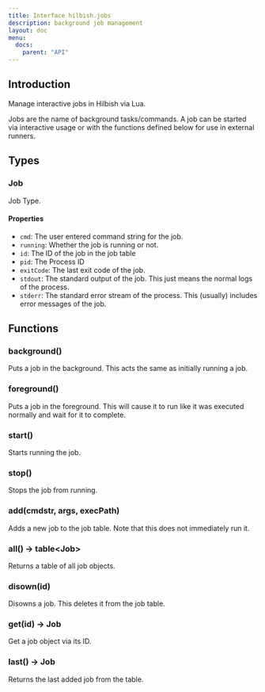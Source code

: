 ```yaml
---
title: Interface hilbish.jobs
description: background job management
layout: doc
menu:
  docs:
    parent: "API"
---
```


## Introduction

Manage interactive jobs in Hilbish via Lua.

Jobs are the name of background tasks/commands. A job can be started via
interactive usage or with the functions defined below for use in external runners.

## Types
### Job
Job Type.
#### Properties
- `cmd`: The user entered command string for the job.
- `running`: Whether the job is running or not.
- `id`: The ID of the job in the job table
- `pid`: The Process ID
- `exitCode`: The last exit code of the job.
- `stdout`: The standard output of the job. This just means the normal logs of the process.
- `stderr`: The standard error stream of the process. This (usually) includes error messages of the job.

## Functions
### background()
Puts a job in the background. This acts the same as initially running a job.

### foreground()
Puts a job in the foreground. This will cause it to run like it was
executed normally and wait for it to complete.

### start()
Starts running the job.

### stop()
Stops the job from running.

### add(cmdstr, args, execPath)
Adds a new job to the job table. Note that this does not immediately run it.

### all() -> table\<<a href="#job" style="text-decoration: none;">Job</a>>
Returns a table of all job objects.

### disown(id)
Disowns a job. This deletes it from the job table.

### get(id) -> <a href="#job" style="text-decoration: none;">Job</a>
Get a job object via its ID.

### last() -> <a href="#job" style="text-decoration: none;">Job</a>
Returns the last added job from the table.

